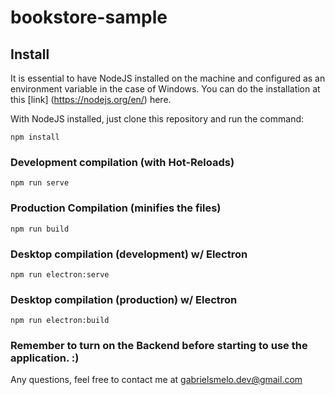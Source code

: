 # bookstore-sample

## Install

It is essential to have NodeJS installed on the machine and configured as an environment variable in the case of Windows.
You can do the installation at this [link] (https://nodejs.org/en/) here.

With NodeJS installed, just clone this repository and run the command:
```
npm install
```

### Development compilation (with Hot-Reloads)
```
npm run serve
```

### Production Compilation (minifies the files)
```
npm run build
```

### Desktop compilation (development) w/ Electron
```
npm run electron:serve
```

### Desktop compilation (production) w/ Electron
```
npm run electron:build
```

### Remember to turn on the Backend before starting to use the application. :)
Any questions, feel free to contact me at gabrielsmelo.dev@gmail.com
